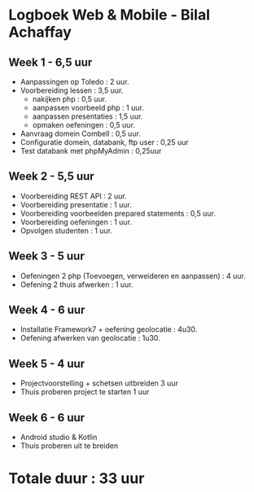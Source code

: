 # Logboek Web & Mobile - Bilal Achaffay
## Week 1 - 6,5 uur
* Aanpassingen op Toledo : 2 uur.
* Voorbereiding lessen : 3,5 uur.
  * nakijken php : 0,5 uur.
  * aanpassen voorbeeld php : 1 uur.
  * aanpassen presentaties : 1,5 uur.
  * opmaken oefeningen : 0,5 uur.
* Aanvraag domein Combell : 0,5 uur.
* Configuratie domein, databank, ftp user : 0,25 uur
* Test databank met phpMyAdmin : 0,25uur

## Week 2 - 5,5 uur
* Voorbereiding REST API : 2 uur.
* Voorbereiding presentatie : 1 uur.
* Voorbereiding voorbeelden prepared statements : 0,5 uur.
* Voorbereiding oefeningen : 1 uur.
* Opvolgen studenten : 1 uur.

## Week 3 - 5 uur
* Oefeningen 2 php (Toevoegen, verweideren en aanpassen) : 4 uur.
* Oefening 2 thuis afwerken : 1 uur.

## Week 4 - 6 uur
* Installatie Framework7 + oefening geolocatie : 4u30.
* Oefening afwerken van geolocatie : 1u30.

## Week 5 - 4 uur
* Projectvoorstelling + schetsen uitbreiden 3 uur
* Thuis proberen project te starten 1 uur

## Week 6 - 6 uur
* Android studio & Kotlin
* Thuis proberen uit te breiden


# Totale duur : 33 uur
